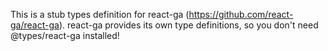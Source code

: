 This is a stub types definition for react-ga (https://github.com/react-ga/react-ga).
react-ga provides its own type definitions, so you don't need @types/react-ga installed!